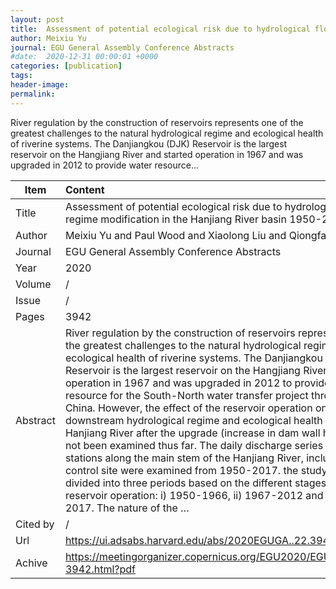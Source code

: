 ```yaml
---
layout: post
title:  Assessment of potential ecological risk due to hydrological flow regime modification in the Hanjiang River basin 1950-2017
author: Meixiu Yu
journal: EGU General Assembly Conference Abstracts
#date:  2020-12-31 00:00:01 +0000
categories: [publication]
tags: 
header-image: 
permalink: 
---
```

River regulation by the construction of reservoirs represents one of the greatest challenges to the natural hydrological regime and ecological health of riverine systems. The Danjiangkou (DJK) Reservoir is the largest reservoir on the Hangjiang River and started operation in 1967 and was upgraded in 2012 to provide water resource...
<!--the above is the excerpt-->
<!--more-->
<!--the following is the text-->


| Item           | Content    |
| ---------------|:------------|
| Title          | Assessment of potential ecological risk due to hydrological flow regime modification in the Hanjiang River basin 1950-2017     |
| Author         | Meixiu Yu and Paul Wood and Xiaolong Liu and Qiongfang Li    |
| Journal        | EGU General Assembly Conference Abstracts   |
| Year           | 2020  |
| Volume         | /	   |
| Issue          | /	   |
| Pages          | 3942	   |
| Abstract       | River regulation by the construction of reservoirs represents one of the greatest challenges to the natural hydrological regime and ecological health of riverine systems. The Danjiangkou (DJK) Reservoir is the largest reservoir on the Hangjiang River and started operation in 1967 and was upgraded in 2012 to provide water resource for the South-North water transfer project through central China. However, the effect of the reservoir operation on the downstream hydrological regime and ecological health of the Hanjiang River after the upgrade (increase in dam wall height) has not been examined thus far. The daily discharge series from four stations along the main stem of the Hanjiang River, including a control site were examined from 1950-2017. the study period was divided into three periods based on the different stages of the reservoir operation: i) 1950-1966, ii) 1967-2012 and iii) 2012-2017. The nature of the …	 |
| Cited by		 | /   |
| Url  			 | <https://ui.adsabs.harvard.edu/abs/2020EGUGA..22.3942Y/abstract>		 |
| Achive 	     | <https://meetingorganizer.copernicus.org/EGU2020/EGU2020-3942.html?pdf>		 |

